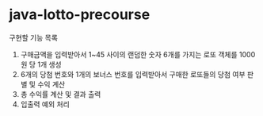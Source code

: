 # java-lotto-precourse
구현할 기능 목록
1. 구매금액을 입력받아서 1~45 사이의 랜덤한 숫자 6개를 가지는 로또 객체를 1000원 당 1개 생성
2. 6개의 당첨 번호와 1개의 보너스 번호를 입력받아서 구매한 로또들의 당첨 여부 판별 및 수익 계산
3. 총 수익률 계산 및 결과 출력
4. 입출력 예외 처리
